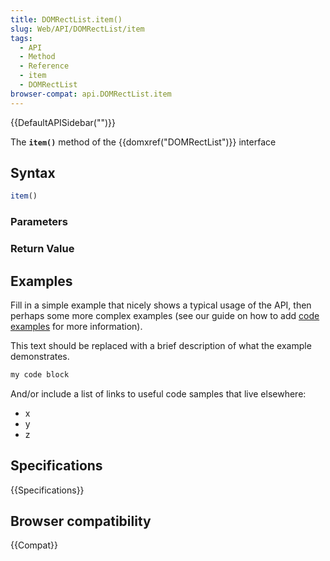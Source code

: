 ```yaml
---
title: DOMRectList.item()
slug: Web/API/DOMRectList/item
tags:
  - API
  - Method
  - Reference
  - item
  - DOMRectList
browser-compat: api.DOMRectList.item
---
```

{{DefaultAPISidebar("")}}

The **`item()`** method of the {{domxref("DOMRectList")}} interface 

## Syntax

```js
item()
```

### Parameters



### Return Value



## Examples

Fill in a simple example that nicely shows a typical usage of the API, then perhaps some more complex examples (see our guide on how to add [code examples](/en-US/docs/MDN/Contribute/Structures/Code_examples) for more information).

This text should be replaced with a brief description of what the example demonstrates.

```js
my code block
```

And/or include a list of links to useful code samples that live elsewhere:

*   x
*   y
*   z

## Specifications

{{Specifications}}

## Browser compatibility

{{Compat}}

